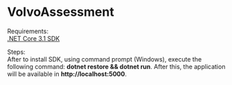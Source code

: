 # VolvoAssessment

Requirements: <br>
[.NET Core 3.1 SDK](https://dotnet.microsoft.com/download/dotnet-core/3.1)

Steps: <br>
After to install SDK, using command prompt (Windows), execute the following command: <b>dotnet restore && dotnet run</b>. After this, the application will be available in <b>http://localhost:5000</b>.
